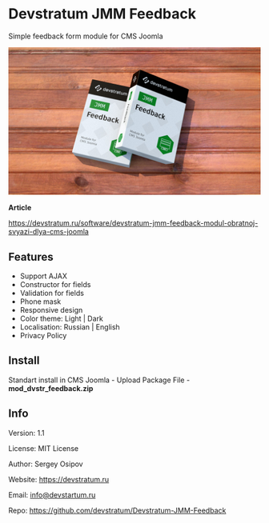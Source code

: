 # Devstratum JMM Feedback

Simple feedback form module for CMS Joomla

![product preview](https://github.com/devstratum/Devstratum-JMM-Feedback/blob/master/devstratum-jmm-feedback.jpg)

**Article**

https://devstratum.ru/software/devstratum-jmm-feedback-modul-obratnoj-svyazi-dlya-cms-joomla

## Features

* Support AJAX
* Constructor for fields
* Validation for fields
* Phone mask
* Responsive design
* Color theme: Light | Dark
* Localisation: Russian | English
* Privacy Policy

## Install

Standart install in CMS Joomla - Upload Package File - **mod_dvstr_feedback.zip**

## Info

Version: 1.1

License: MIT License

Author: Sergey Osipov

Website: https://devstratum.ru

Email: info@devstartum.ru

Repo: https://github.com/devstratum/Devstratum-JMM-Feedback
